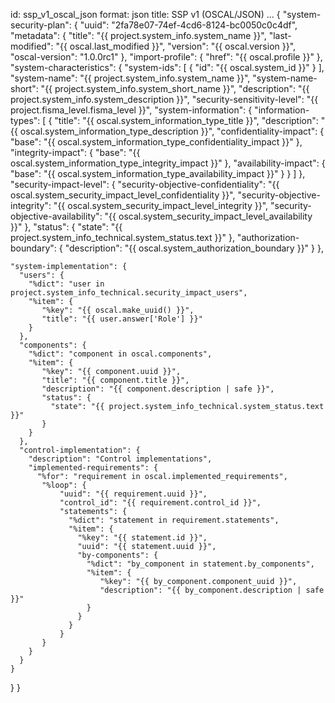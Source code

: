 id: ssp_v1_oscal_json
format: json
title: SSP v1 (OSCAL/JSON)
...
{
  "system-security-plan": {
    "uuid": "2fa78e07-74ef-4cd6-8124-bc0050c0c4df",
    "metadata": {
      "title": "{{ project.system_info.system_name }}",
      "last-modified": "{{ oscal.last_modified }}",
      "version": "{{ oscal.version }}",
      "oscal-version": "1.0.0rc1"
    },
    "import-profile": {
      "href": "{{ oscal.profile }}"
    },
    "system-characteristics": {
      "system-ids": [
        {
          "id": "{{ oscal.system_id }}"
        }
      ],
      "system-name": "{{ project.system_info.system_name }}",
      "system-name-short": "{{ project.system_info.system_short_name }}",
      "description": "{{ project.system_info.system_description }}",
      "security-sensitivity-level": "{{ project.fisma_level.fisma_level }}",
      "system-information": {
        "information-types": [
          {
            "title": "{{ oscal.system_information_type_title }}",
            "description": "{{ oscal.system_information_type_description }}",
            "confidentiality-impact": {
              "base": "{{ oscal.system_information_type_confidentiality_impact }}"
            },
            "integrity-impact": {
              "base": "{{ oscal.system_information_type_integrity_impact }}"
            },
            "availability-impact": {
              "base": "{{ oscal.system_information_type_availability_impact }}"
            }
          }
        ]
      },
      "security-impact-level": {
        "security-objective-confidentiality": "{{ oscal.system_security_impact_level_confidentiality }}",
        "security-objective-integrity": "{{ oscal.system_security_impact_level_integrity }}",
        "security-objective-availability": "{{ oscal.system_security_impact_level_availability }}"
      },
      "status": {
        "state": "{{ project.system_info_technical.system_status.text }}"
      },
      "authorization-boundary": {
        "description": "{{ oscal.system_authorization_boundary }}"
      }
    },

    "system-implementation": {
      "users": {
        "%dict": "user in project.system_info_technical.security_impact_users",
        "%item": {
           "%key": "{{ oscal.make_uuid() }}",
           "title": "{{ user.answer['Role'] }}"
        }
      },
      "components": {
        "%dict": "component in oscal.components",
        "%item": {
           "%key": "{{ component.uuid }}",
           "title": "{{ component.title }}",
           "description": "{{ component.description | safe }}",
           "status": {
             "state": "{{ project.system_info_technical.system_status.text }}"
           }
        }
      },
      "control-implementation": {
        "description": "Control implementations",
        "implemented-requirements": {
          "%for": "requirement in oscal.implemented_requirements",
           "%loop": {
               "uuid": "{{ requirement.uuid }}",
               "control_id": "{{ requirement.control_id }}",
               "statements": {
                 "%dict": "statement in requirement.statements",
                 "%item": {
                   "%key": "{{ statement.id }}",
                   "uuid": "{{ statement.uuid }}",
                   "by-components": {
                     "%dict": "by_component in statement.by_components",
                     "%item": {
                        "%key": "{{ by_component.component_uuid }}",
                        "description": "{{ by_component.description | safe }}"
                     }
                   }
                 }
               }
           }
        }
      }
    }
  }
}

